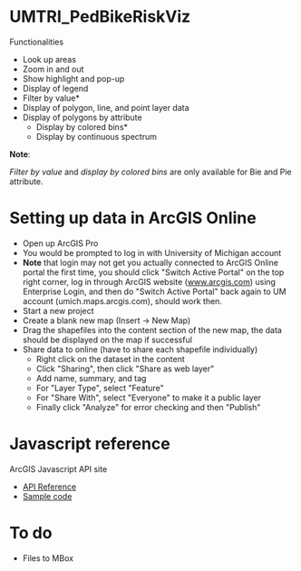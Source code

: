 # UMTRI_PedBikeRiskViz

Functionalities
- Look up areas
- Zoom in and out
- Show highlight and pop-up 
- Display of legend
- Filter by value*
- Display of polygon, line, and point layer data
- Display of polygons by attribute 
	- Display by colored bins* 
	- Display by continuous spectrum

**Note**:

_Filter by value_ and _display by colored bins_ are only available for Bie and Pie attribute.  


# Setting up data in ArcGIS Online 

- Open up ArcGIS Pro 
- You would be prompted to log in with University of Michigan account
- **Note** that login may not get you actually connected to ArcGIS Online portal the first time, you should click "Switch Active Portal" on the top right corner, log in through ArcGIS website (www.arcgis.com) using Enterprise Login, and then do "Switch Active Portal" back again to UM account (umich.maps.arcgis.com), should work then. 
- Start a new project
- Create a blank new map (Insert -> New Map)
- Drag the shapefiles into the content section of the new map, the data should be displayed on the map if successful 
- Share data to online (have to share each shapefile individually)
	- Right click on the dataset in the content
	- Click "Sharing", then click "Share as web layer"
	- Add name, summary, and tag
	- For "Layer Type", select "Feature"
	- For "Share With", select "Everyone" to make it a public layer
	- Finally click "Analyze" for error checking and then "Publish"


# Javascript reference 
ArcGIS Javascript API site
- [API Reference](https://developers.arcgis.com/javascript/latest/api-reference/index.html)
- [Sample code](https://developers.arcgis.com/javascript/latest/sample-code/index.html)

# To do 
- Files to MBox 